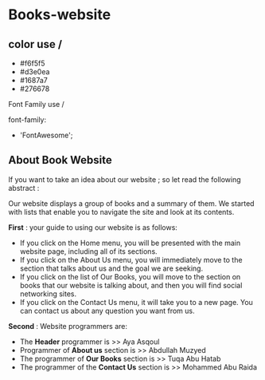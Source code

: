 # Books-website
## color use /

* #f6f5f5
* #d3e0ea
* #1687a7
* #276678

Font Family use /

font-family: 
* 'FontAwesome';


## About Book Website

If you want to take an idea about our website ; so let read the following abstract :

Our website displays a group of books and a summary of them. 
We started with lists that enable you to navigate the site and look at its contents.

<b>First</b> : your guide to using our website is as follows:<br>
*  If you click on the Home menu, you will be presented with the main website page, including all of its sections.<br>
* If you click on the About Us menu, you will immediately move to the section that talks about us and the goal we are seeking.<br>
* If you click on the list of Our Books, you will move to the section on books that our website is talking about, and then you will find social networking sites.<br>
* If you click on the Contact Us menu, it will take you to a new page. You can contact us about any question you want from us.

<b>Second</b> : Website programmers are:
* The <B>Header</b> programmer is >> Aya Asqoul
* Programmer of <b>About us</b> section is >> Abdullah Muzyed
* The programmer of <b>Our Books</b> section is >> Tuqa Abu Hatab
* The programmer of the <b>Contact Us</b> section is >> Mohammed Abu Raida